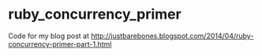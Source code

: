 ruby_concurrency_primer
=======================

Code for my blog post at http://justbarebones.blogspot.com/2014/04/ruby-concurrency-primer-part-1.html
